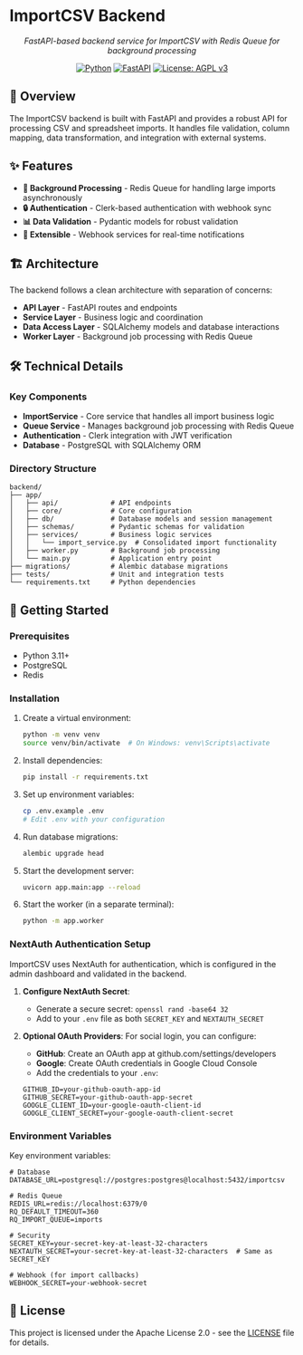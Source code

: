 # ImportCSV Backend

<div align="center">
  <em>FastAPI-based backend service for ImportCSV with Redis Queue for background processing</em>

[![Python](https://img.shields.io/badge/Python-3.11+-blue.svg)](https://www.python.org/)
[![FastAPI](https://img.shields.io/badge/FastAPI-0.100.0+-green.svg)](https://fastapi.tiangolo.com/)
[![License: AGPL v3](https://img.shields.io/badge/License-AGPL_v3-green.svg)](./LICENSE)

</div>

## 🚀 Overview

The ImportCSV backend is built with FastAPI and provides a robust API for processing CSV and spreadsheet imports. It handles file validation, column mapping, data transformation, and integration with external systems.

## ✨ Features

- **🔄 Background Processing** - Redis Queue for handling large imports asynchronously
- **🔒 Authentication** - Clerk-based authentication with webhook sync
- **📊 Data Validation** - Pydantic models for robust validation
- **🔌 Extensible** - Webhook services for real-time notifications

## 🏗️ Architecture

The backend follows a clean architecture with separation of concerns:

- **API Layer** - FastAPI routes and endpoints
- **Service Layer** - Business logic and coordination
- **Data Access Layer** - SQLAlchemy models and database interactions
- **Worker Layer** - Background job processing with Redis Queue

## 🛠️ Technical Details

### Key Components

- **ImportService** - Core service that handles all import business logic
- **Queue Service** - Manages background job processing with Redis Queue
- **Authentication** - Clerk integration with JWT verification
- **Database** - PostgreSQL with SQLAlchemy ORM

### Directory Structure

```
backend/
├── app/
│   ├── api/             # API endpoints
│   ├── core/            # Core configuration
│   ├── db/              # Database models and session management
│   ├── schemas/         # Pydantic schemas for validation
│   ├── services/        # Business logic services
│   │   └── import_service.py  # Consolidated import functionality
│   ├── worker.py        # Background job processing
│   └── main.py          # Application entry point
├── migrations/          # Alembic database migrations
├── tests/               # Unit and integration tests
└── requirements.txt     # Python dependencies
```

## 🚀 Getting Started

### Prerequisites

- Python 3.11+
- PostgreSQL
- Redis

### Installation

1. Create a virtual environment:

   ```bash
   python -m venv venv
   source venv/bin/activate  # On Windows: venv\Scripts\activate
   ```

2. Install dependencies:

   ```bash
   pip install -r requirements.txt
   ```

3. Set up environment variables:

   ```bash
   cp .env.example .env
   # Edit .env with your configuration
   ```

4. Run database migrations:

   ```bash
   alembic upgrade head
   ```

5. Start the development server:

   ```bash
   uvicorn app.main:app --reload
   ```

6. Start the worker (in a separate terminal):
   ```bash
   python -m app.worker
   ```

### NextAuth Authentication Setup

ImportCSV uses NextAuth for authentication, which is configured in the admin dashboard and validated in the backend.

1. **Configure NextAuth Secret**:
   - Generate a secure secret: `openssl rand -base64 32`
   - Add to your `.env` file as both `SECRET_KEY` and `NEXTAUTH_SECRET`

2. **Optional OAuth Providers**:
   For social login, you can configure:
   - **GitHub**: Create an OAuth app at github.com/settings/developers
   - **Google**: Create OAuth credentials in Google Cloud Console
   - Add the credentials to your `.env`:
   ```env
   GITHUB_ID=your-github-oauth-app-id
   GITHUB_SECRET=your-github-oauth-app-secret
   GOOGLE_CLIENT_ID=your-google-oauth-client-id
   GOOGLE_CLIENT_SECRET=your-google-oauth-client-secret
   ```

### Environment Variables

Key environment variables:

```
# Database
DATABASE_URL=postgresql://postgres:postgres@localhost:5432/importcsv

# Redis Queue
REDIS_URL=redis://localhost:6379/0
RQ_DEFAULT_TIMEOUT=360
RQ_IMPORT_QUEUE=imports

# Security
SECRET_KEY=your-secret-key-at-least-32-characters
NEXTAUTH_SECRET=your-secret-key-at-least-32-characters  # Same as SECRET_KEY

# Webhook (for import callbacks)
WEBHOOK_SECRET=your-webhook-secret
```

## 📄 License

This project is licensed under the Apache License 2.0 - see the [LICENSE](../LICENSE) file for details.
